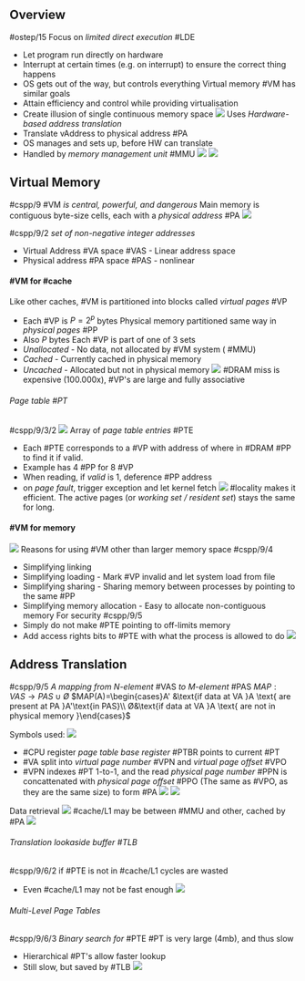 ## Overview
#ostep/15
Focus on *limited direct execution* #LDE 
- Let program run directly on hardware
- Interrupt at certain times (e.g. on interrupt) to ensure the correct thing happens
- OS gets out of the way, but controls everything
Virtual memory #VM has similar goals
- Attain efficiency and control while providing virtualisation
- Create illusion of single continuous memory space
![](Pasted%20image%2020240416174341.png)
Uses *Hardware-based address translation*
- Translate vAddress to physical address #PA
- OS manages and sets up, before HW can translate
- Handled by *memory management unit* #MMU
![](Pasted%20image%2020240416181715.png) ![](Pasted%20image%2020240416181753.png)
## Virtual Memory
#cspp/9 #VM *is central, powerful, and dangerous*
Main memory is contiguous byte-size cells, each with a *physical address* #PA 
![](Pasted%20image%2020240416182835.png)

#cspp/9/2 *set of non-negative integer addresses*
- Virtual Address #VA space #VAS - Linear address space
- Physical address #PA space #PAS - nonlinear

#### #VM for #cache
Like other caches, #VM is partitioned into blocks called *virtual pages* #VP
- Each #VP is $P=2^{p}$ bytes
Physical memory partitioned same way in *physical pages* #PP
- Also $P$ bytes
Each #VP is part of one of 3 sets
- *Unallocated* - No data, not allocated by #VM system ( #MMU)
- *Cached* - Currently cached in physical memory 
- *Uncached* - Allocated but not in physical memory
![](Pasted%20image%2020240416183527.png)
#DRAM miss is expensive (100.000x), #VP's are large and fully associative
###### Page table #PT
#cspp/9/3/2
![](Pasted%20image%2020240416184305.png)
Array of *page table entries* #PTE 
- Each #PTE corresponds to a #VP with address of where in #DRAM #PP to find it if valid.
- Example has 4 #PP for 8 #VP
- When reading, if *valid* is 1, deference #PP address
- on *page fault*, trigger exception and let kernel fetch
![](Pasted%20image%2020240416185053.png)
#locality makes it efficient. The active pages (or *working set / resident set*) stays the same for long.
#### #VM for memory
![](Pasted%20image%2020240416185707.png)
Reasons for using #VM other than larger memory space #cspp/9/4
- Simplifying linking
- Simplifying loading - Mark #VP invalid and let system load from file
- Simplifying sharing - Sharing memory between processes by pointing to the same #PP
- Simplifying memory allocation - Easy to allocate non-contiguous memory
For security #cspp/9/5
- Simply do not make #PTE pointing to off-limits memory
- Add access rights bits to #PTE with what the process is allowed to do
![](Pasted%20image%2020240416190320.png)
## Address Translation
#cspp/9/5 *A mapping from N-element* #VAS *to M-element* #PAS
$MAP:VAS\rightarrow PAS\cup Ø$
$MAP(A)=\begin{cases}A' &\text{if data at VA }A \text{ are present at PA }A'\text{in PAS}\\ Ø&\text{if data at VA }A \text{ are not in physical memory }\end{cases}$

Symbols used:
![](Pasted%20image%2020240416191803.png)

- #CPU register *page table base register* #PTBR points to current #PT
- #VA split into *virtual page number* #VPN and *virtual page offset* #VPO
- #VPN indexes #PT 1-to-1, and the read *physical page number* #PPN is concattenated with *physical page offset* #PPO (The same as #VPO, as they are the same size) to form #PA
![](Pasted%20image%2020240416192635.png) ![](Pasted%20image%2020240416195010.png)

Data retrieval
![](Pasted%20image%2020240416192843.png)
#cache/L1 may be between #MMU and other, cached by #PA
![](Pasted%20image%2020240416193224.png)
###### Translation lookaside buffer #TLB
#cspp/9/6/2 
if #PTE is not in #cache/L1 cycles are wasted
- Even #cache/L1 may not be fast enough
![](Pasted%20image%2020240416194015.png)
###### Multi-Level Page Tables
#cspp/9/6/3 *Binary search for* #PTE
#PT is very large (4mb), and thus slow
- Hierarchical #PT's allow faster lookup
- Still slow, but saved by #TLB
![](Pasted%20image%2020240416194208.png)
